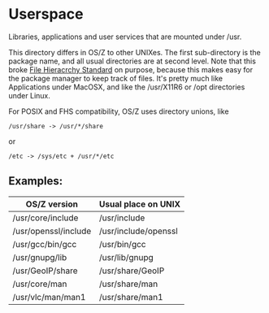 Userspace
=========

Libraries, applications and user services that are mounted under /usr.

This directory differs in OS/Z to other UNIXes. The first
sub-directory is the package name, and all usual directories
are at second level. Note that this broke [File Hieracrchy Standard](http://www.pathname.com/fhs/) on purpose,
because this makes easy for the package manager to keep track of files. It's pretty much like Applications under MacOSX, and
like the /usr/X11R6 or /opt directories under Linux.

For POSIX and FHS compatibility, OS/Z uses directory unions, like 

```
/usr/share -> /usr/*/share
```

or

```
/etc -> /sys/etc + /usr/*/etc
```

Examples:
---------

| OS/Z version | Usual place on UNIX |
| ------------ | ------------------- |
| /usr/core/include | /usr/include |
| /usr/openssl/include | /usr/include/openssl |
| /usr/gcc/bin/gcc | /usr/bin/gcc |
| /usr/gnupg/lib | /usr/lib/gnupg |
| /usr/GeoIP/share | /usr/share/GeoIP |
| /usr/core/man | /usr/share/man |
| /usr/vlc/man/man1 | /usr/share/man1 |
